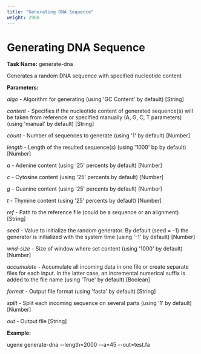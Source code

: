 ```yaml
---
title: "Generating DNA Sequence"
weight: 2900
---
```



# Generating DNA Sequence

**Task Name:** generate-dna

Generates a random DNA sequence with specified nucleotide content

**Parameters:**

_algo_ - Algorithm for generating (using 'GC Content' by default) \[String\]

_content_ - Specifies if the nucleotide content of generated sequence(s) will be taken from reference or specified manually (A, G, C, T parameters) (using 'manual' by default) \[String\]

_count_ - Number of sequences to generate (using '1' by default) \[Number\]

_length_ - Length of the resulted sequence(s) (using '1000' bp by default) \[Number\]

_a_ - Adenine content (using '25' percents by default) \[Number\]

_c_ - Cytosine content (using '25' percents by default) \[Number\]

_g_ - Guanine content (using '25' percents by default) \[Number\]

_t_ - Thymine content (using '25' percents by default) \[Number\]

_ref_ - Path to the reference file (could be a sequence or an alignment) \[String\]

_seed_ - Value to initialize the random generator. By default (seed = -1) the generator is initialized with the system time (using '-1' by default) \[Number\]

_wnd-size_ - Size of window where set content (using '1000' by default) \[Number\]

_accumulate_ - Accumulate all incoming data in one file or create separate files for each input. In the latter case, an incremental numerical suffix is added to the file name (using 'True' by default) \[Boolean\]

_format_ - Output file format (using 'fasta' by default) \[String\]

_split_ - Split each incoming sequence on several parts (using '1' by default) \[Number\]

_out_ - Output file \[String\]

**Example:**

ugene generate-dna --length=2000 --a=45 --out=test.fa
